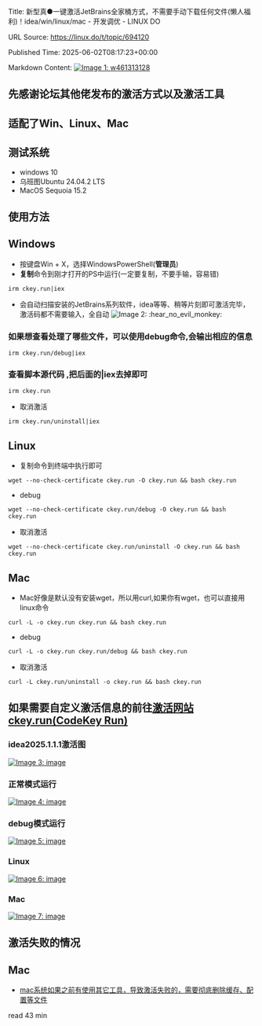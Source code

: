 Title: 新型真●一键激活JetBrains全家桶方式，不需要手动下载任何文件(懒人福利)！idea/win/linux/mac - 开发调优 - LINUX DO

URL Source: https://linux.do/t/topic/694120

Published Time: 2025-06-02T08:17:23+00:00

Markdown Content:
[![Image 1: w461313128](https://linux.do/user_avatar/linux.do/w461313128/48/41227_2.png)](https://linux.do/u/w461313128)

[](https://linux.do/t/topic/694120#p-6319912-h-1)先感谢论坛其他佬发布的激活方式以及激活工具
----------------------------------------------------------------------

[](https://linux.do/t/topic/694120#p-6319912-winlinuxmac-2)适配了Win、Linux、Mac
---------------------------------------------------------------------------

[](https://linux.do/t/topic/694120#p-6319912-h-3)测试系统
-----------------------------------------------------

*   windows 10
*   乌班图Ubuntu 24.04.2 LTS
*   MacOS Sequoia 15.2

[](https://linux.do/t/topic/694120#p-6319912-h-4)使用方法
-----------------------------------------------------

[](https://linux.do/t/topic/694120#p-6319912-windows-5)Windows
--------------------------------------------------------------

*   按键盘Win + X，选择WindowsPowerShell(**管理员**)
*   **复制**命令到刚才打开的PS中运行(一定要复制，不要手输，容易错)

```
irm ckey.run|iex
```

*   会自动扫描安装的JetBrains系列软件，idea等等、稍等片刻即可激活完毕，激活码都不需要输入，全自动 ![Image 2: :hear_no_evil_monkey:](https://linux.do/images/emoji/twemoji/hear_no_evil_monkey.png?v=14)

### [](https://linux.do/t/topic/694120#p-6319912-debug-6)如果想查看处理了哪些文件，可以使用debug命令,会输出相应的信息

```
irm ckey.run/debug|iex
```

### [](https://linux.do/t/topic/694120#p-6319912-iex-7)查看脚本源代码 ,把后面的|iex去掉即可

```
irm ckey.run
```

*   取消激活

```
irm ckey.run/uninstall|iex
```

[](https://linux.do/t/topic/694120#p-6319912-linux-8)Linux
----------------------------------------------------------

*   复制命令到终端中执行即可

```
wget --no-check-certificate ckey.run -O ckey.run && bash ckey.run
```

*   debug

```
wget --no-check-certificate ckey.run/debug -O ckey.run && bash ckey.run
```

*   取消激活

```
wget --no-check-certificate ckey.run/uninstall -O ckey.run && bash ckey.run
```

[](https://linux.do/t/topic/694120#p-6319912-mac-9)Mac
------------------------------------------------------

*   Mac好像是默认没有安装wget，所以用curl,如果你有wget，也可以直接用linux命令

```
curl -L -o ckey.run ckey.run && bash ckey.run
```

*   debug

```
curl -L -o ckey.run ckey.run/debug && bash ckey.run
```

*   取消激活

```
curl -L ckey.run/uninstall -o ckey.run && bash ckey.run
```

[](https://linux.do/t/topic/694120#p-6319912-ckeyruncodekey-runhttpsckeyrun-10)如果需要自定义激活信息的前往[激活网站ckey.run(CodeKey Run)](https://ckey.run/)
-------------------------------------------------------------------------------------------------------------------------------------------

### [](https://linux.do/t/topic/694120#p-6319912-idea2025111-11)idea2025.1.1.1激活图

[![Image 3: image](https://linux.do/uploads/default/optimized/4X/0/8/5/085c87ec4db4773b30d220400192a25abba675a1_2_690x391.png)](https://linux.do/uploads/default/original/4X/0/8/5/085c87ec4db4773b30d220400192a25abba675a1.png "image")

### [](https://linux.do/t/topic/694120#p-6319912-h-12)正常模式运行

[![Image 4: image](https://linux.do/uploads/default/optimized/4X/4/6/4/464c91bf98f49b993665f2571aa98a90a04d2cfb_2_307x500.png)](https://linux.do/uploads/default/original/4X/4/6/4/464c91bf98f49b993665f2571aa98a90a04d2cfb.png "image")

### [](https://linux.do/t/topic/694120#p-6319912-debug-13)debug模式运行

[![Image 5: image](https://linux.do/uploads/default/optimized/4X/1/8/7/18709550a150d35431c9a3540af547809864f5fa_2_453x500.png)](https://linux.do/uploads/default/original/4X/1/8/7/18709550a150d35431c9a3540af547809864f5fa.png "image")

### [](https://linux.do/t/topic/694120#p-6319912-linux-14)Linux

[![Image 6: image](https://linux.do/uploads/default/optimized/4X/b/b/f/bbf65d32daf7d697279d07de462d792cabbd709b_2_689x445.png)](https://linux.do/uploads/default/original/4X/b/b/f/bbf65d32daf7d697279d07de462d792cabbd709b.png "image")

### [](https://linux.do/t/topic/694120#p-6319912-mac-15)Mac

[![Image 7: image](https://linux.do/uploads/default/optimized/4X/0/b/c/0bc91200c8e41b502368c013d7a9eeb0b8e9b943_2_666x500.png)](https://linux.do/uploads/default/original/4X/0/b/c/0bc91200c8e41b502368c013d7a9eeb0b8e9b943.png "image")

[](https://linux.do/t/topic/694120#p-6319912-h-16)激活失败的情况
---------------------------------------------------------

[](https://linux.do/t/topic/694120#p-6319912-mac-17)Mac
-------------------------------------------------------

*   [mac系统如果之前有使用其它工具，导致激活失败的，需要彻底删除缓存、配置等文件](https://linux.do/t/topic/694120/148)

read  43 min
